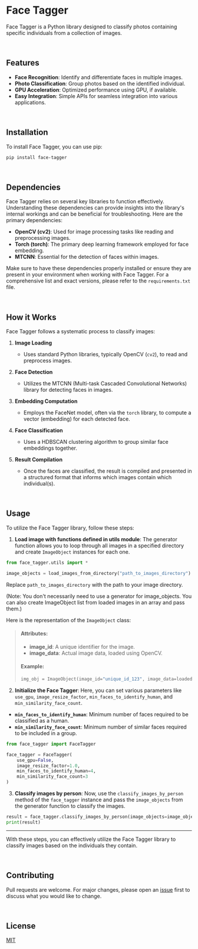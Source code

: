 # Face Tagger

Face Tagger is a Python library designed to classify photos containing specific individuals from a collection of images.

<br>

## Features

- **Face Recognition**: Identify and differentiate faces in multiple images.
- **Photo Classification**: Group photos based on the identified individual.
- **GPU Acceleration**: Optimized performance using GPU, if available.
- **Easy Integration**: Simple APIs for seamless integration into various applications.

<br>

## Installation

To install Face Tagger, you can use pip:

```bash
pip install face-tagger
```

<br>

## Dependencies

Face Tagger relies on several key libraries to function effectively. Understanding these dependencies can provide insights into the library's internal workings and can be beneficial for troubleshooting. Here are the primary dependencies:

- **OpenCV (cv2)**: Used for image processing tasks like reading and preprocessing images.
- **Torch (torch)**: The primary deep learning framework employed for face embedding.
- **MTCNN**: Essential for the detection of faces within images.

Make sure to have these dependencies properly installed or ensure they are present in your environment when working with Face Tagger. For a comprehensive list and exact versions, please refer to the `requirements.txt` file.

<br>

## How it Works

Face Tagger follows a systematic process to classify images:

1. **Image Loading**
    - Uses standard Python libraries, typically OpenCV (`cv2`), to read and preprocess images.
    
2. **Face Detection**
    - Utilizes the MTCNN (Multi-task Cascaded Convolutional Networks) library for detecting faces in images.

3. **Embedding Computation**
    - Employs the FaceNet model, often via the `torch` library, to compute a vector (embedding) for each
      detected face.

4. **Face Classification**
    - Uses a HDBSCAN clustering algorithm to group similar face embeddings together.

5. **Result Compilation**
    - Once the faces are classified, the result is compiled and presented in a structured format that informs which
      images contain which individual(s).

<br>

## Usage

To utilize the Face Tagger library, follow these steps:

1. **Load image with functions defined in utils module**:
   The generator function allows you to loop through all images in a specified directory and create `ImageObject`
   instances for each one.

```python
from face_tagger.utils import *

image_objects = load_images_from_directory("path_to_images_directory")
```

Replace `path_to_images_directory` with the path to your image directory.

(Note: You don't necessarily need to use a generator for image_objects. You can also create ImageObject list from loaded
images in an array and pass them.)

Here is the representation of the `ImageObject` class:

> #### Attributes:
> - **image_id**: A unique identifier for the image.
> - **image_data**: Actual image data, loaded using OpenCV.
>
> #### Example:
> ```python
> img_obj = ImageObject(image_id="unique_id_123", image_data=loaded_image_data)
> ```

2. **Initialize the Face Tagger**:
   Here, you can set various parameters like `use_gpu`, `image_resize_factor`, `min_faces_to_identify_human`,
   and `min_similarity_face_count`.

- **`min_faces_to_identify_human`**: Minimum number of faces required to be classified as a human.
- **`min_similarity_face_count`**: Minimum number of similar faces required to be included in a group.

```python
from face_tagger import FaceTagger

face_tagger = FaceTagger(
    use_gpu=False,
    image_resize_factor=1.0,
    min_faces_to_identify_human=4,
    min_similarity_face_count=3
)
```

3. **Classify images by person**:
   Now, use the `classify_images_by_person` method of the `face_tagger` instance and pass the `image_objects` from the
   generator function to classify the images.

```python
result = face_tagger.classify_images_by_person(image_objects=image_objects)
print(result)
```

---

With these steps, you can effectively utilize the Face Tagger library to classify images based on the individuals they
contain.

<br>

## Contributing

Pull requests are welcome. For major changes, please open an [issue]('https://github.com/Face-Tagger/facetagger-lib/issues/new') first to discuss what you would like to change.

<br>

## License

[MIT](https://github.com/Face-Tagger/facetagger-lib/blob/main/LICENSE)
